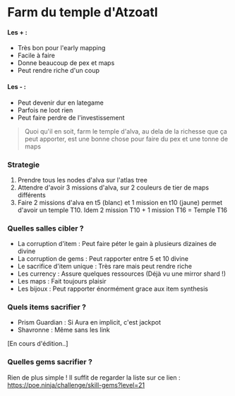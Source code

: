 # Farm du temple d'Atzoatl

#### Les + : 
- Très bon pour l'early mapping
- Facile à faire
- Donne beaucoup de pex et maps
- Peut rendre riche d'un coup

#### Les - : 
- Peut devenir dur en lategame
- Parfois ne loot rien
- Peut faire perdre de l'investissement

> Quoi qu'il en soit, farm le temple d'alva, au dela de la richesse que ça peut apporter, est une bonne chose pour faire du pex et une tonne de maps

### Strategie

1. Prendre tous les nodes d'alva sur l'atlas tree
2. Attendre d'avoir 3 missions d'alva, sur 2 couleurs de tier de maps différents
3. Faire 2 missions d'alva en t5 (blanc) et 1 mission en t10 (jaune) permet d'avoir un temple T10. Idem 2 mission T10 + 1 mission T16 = Temple T16

### Quelles salles cibler ? 

- La corruption d'item : Peut faire péter le gain à plusieurs dizaines de divine
- La corruption de gems : Peut rapporter entre 5 et 10 divine
- Le sacrifice d'item unique : Très rare mais peut rendre riche
- Les currency : Assure quelques ressources (Déjà vu une mirror shard !)
- Les maps : Fait toujours plaisir
- Les bijoux : Peut rapporter énormément grace aux item synthesis

### Quels items sacrifier ?

- Prism Guardian : Si Aura en implicit, c'est jackpot
- Shavronne : Même sans les link

[En cours d'édition..]

### Quelles gems sacrifier ? 

Rien de plus simple ! Il suffit de regarder la liste sur ce lien : https://poe.ninja/challenge/skill-gems?level=21
